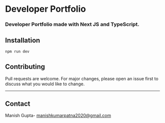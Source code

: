 # Developer Portfolio

### Developer Portfolio made with Next JS  and TypeScript.

## Installation

```bash
npm run dev
```





  


## Contributing
Pull requests are welcome. For major changes, please open an issue first to discuss what you would like to change.

--- 
## Contact

Manish Gupta- [manishkumarpatna2020@gmail.com](mailto:manishkumarpatna2020@gmail.com)




